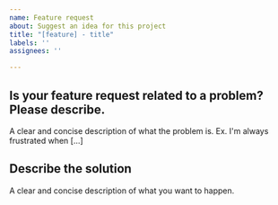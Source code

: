 ```yaml
---
name: Feature request
about: Suggest an idea for this project
title: "[feature] - title"
labels: ''
assignees: ''

---
```


## Is your feature request related to a problem? Please describe.
A clear and concise description of what the problem is. Ex. I'm always frustrated when [...]

## Describe the solution
A clear and concise description of what you want to happen.

